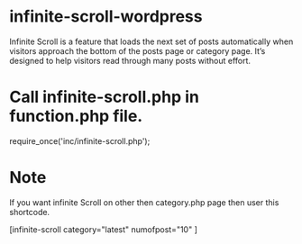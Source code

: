 # infinite-scroll-wordpress
Infinite Scroll is a feature that loads the next set of posts automatically when visitors approach the bottom of the posts page or category page. It’s designed to help visitors read through many posts without effort.

# Call infinite-scroll.php in function.php file.

  require_once('inc/infinite-scroll.php');

# Note

If you want infinite Scroll on other then category.php page then user this shortcode.

  [infinite-scroll category="latest" numofpost="10" ]

